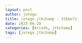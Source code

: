```yaml
---
layout: post
author: jotego
title: jotego.jtkchamp - 3166e72
date: 2025-06-20
categories: [Arcade, jtkchamp]
tags: [jotego.jtkchamp]
---
```


